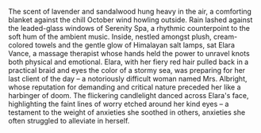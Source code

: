 The scent of lavender and sandalwood hung heavy in the air, a comforting blanket against the chill October wind howling outside.  Rain lashed against the leaded-glass windows of Serenity Spa, a rhythmic counterpoint to the soft hum of the ambient music.  Inside, nestled amongst plush, cream-colored towels and the gentle glow of Himalayan salt lamps, sat Elara Vance, a massage therapist whose hands held the power to unravel knots both physical and emotional.  Elara, with her fiery red hair pulled back in a practical braid and eyes the color of a stormy sea, was preparing for her last client of the day – a notoriously difficult woman named Mrs. Albright, whose reputation for demanding and critical nature preceded her like a harbinger of doom.  The flickering candlelight danced across Elara's face, highlighting the faint lines of worry etched around her kind eyes – a testament to the weight of anxieties she soothed in others, anxieties she often struggled to alleviate in herself.

